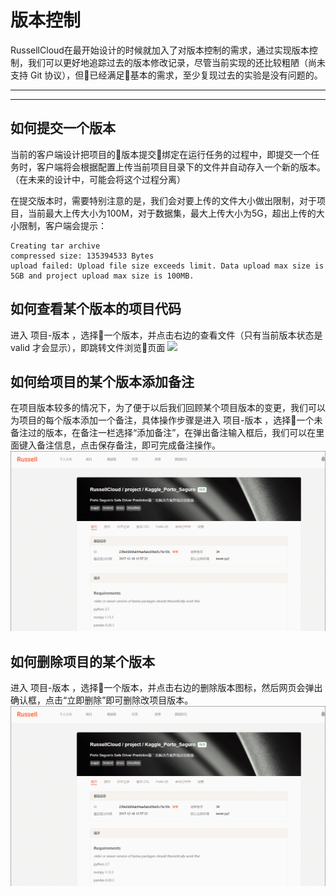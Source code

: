 # 版本控制

RussellCloud在最开始设计的时候就加入了对版本控制的需求，通过实现版本控制，我们可以更好地追踪过去的版本修改记录，尽管当前实现的还比较粗陋（尚未支持 Git 协议），但已经满足基本的需求，至少复现过去的实验是没有问题的。

---

<!-- toc -->

---

## 如何提交一个版本

当前的客户端设计把项目的版本提交绑定在运行任务的过程中，即提交一个任务时，客户端将会根据配置上传当前项目目录下的文件并自动存入一个新的版本。（在未来的设计中，可能会将这个过程分离）

在提交版本时，需要特别注意的是，我们会对要上传的文件大小做出限制，对于项目，当前最大上传大小为100M，对于数据集，最大上传大小为5G，超出上传的大小限制，客户端会提示：



```
Creating tar archive
compressed size: 135394533 Bytes
upload failed: Upload file size exceeds limit. Data upload max size is 5GB and project upload max size is 100MB.
```


## 如何查看某个版本的项目代码

进入 项目-版本 ，选择一个版本，并点击右边的查看文件（只有当前版本状态是 valid 才会显示），即跳转文件浏览页面
![](/asserts/img/version_control_1.gif)


## 如何给项目的某个版本添加备注
在项目版本较多的情况下，为了便于以后我们回顾某个项目版本的变更，我们可以为项目的每个版本添加一个备注，具体操作步骤是进入 项目-版本 ，选择一个未备注过的版本，在备注一栏选择“添加备注”，在弹出备注输入框后，我们可以在里面键入备注信息，点击保存备注，即可完成备注操作。
![](/asserts/img/version_remark.gif)


## 如何删除项目的某个版本
进入 项目-版本 ，选择一个版本，并点击右边的删除版本图标，然后网页会弹出确认框，点击“立即删除”即可删除改项目版本。
![](/asserts/img/version_delete.gif)



